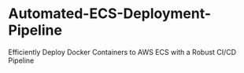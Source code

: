 # Automated-ECS-Deployment-Pipeline
Efficiently Deploy Docker Containers to AWS ECS with a Robust CI/CD Pipeline
